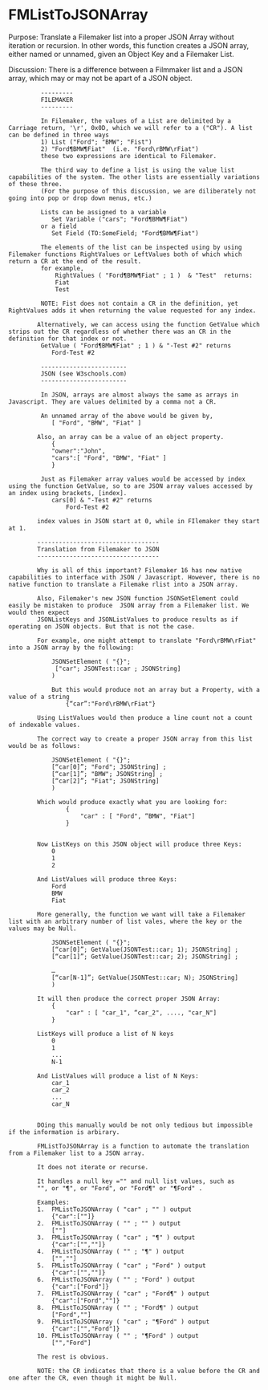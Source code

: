 # FMListToJSONArray
Purpose: Translate a Filemaker list into a proper JSON Array without iteration or recursion.
		 In other words, this function creates a JSON array, either named or unnamed, given an Object Key and a Filemaker List.
		 
		 
Discussion:
			 There is a difference between a Filmmaker list and a JSON array, which may or may not be apart of a JSON object. 
			 
			 ---------
			 FILEMAKER
			 ---------
			 
			 In Filemaker, the values of a List are delimited by a Carriage return, '\r', 0x0D, which we will refer to a ("CR"). A list can be defined in three ways
			 1) List ("Ford"; "BMW"; "Fist")
			 2) "Ford¶BMW¶Fiat"  (i.e. "Ford\rBMW\rFiat")
			 these two expressions are identical to Filemaker.
			 
			 The third way to define a list is using the value list capabilities of the system. The other lists are essentially variations of these three. 
			 (For the purpose of this discussion, we are diliberately not going into pop or drop down menus, etc.)
			 
			 Lists can be assigned to a variable 
			 	Set Variable ("cars"; "Ford¶BMW¶Fiat") 
			 or a field
			 	Set Field (TO:SomeField; "Ford¶BMW¶Fiat")
			 
			 The elements of the list can be inspected using by using Filemaker functions RightValues or LeftValues both of which which return a CR at the end of the result.
			 for example, 
				 RightValues ( "Ford¶BMW¶Fiat" ; 1 )  & "Test"  returns:
				 Fiat
				 Test
			 
			 NOTE: Fist does not contain a CR in the definition, yet RightValues adds it when returning the value requested for any index.
				 
			Alternatively, we can access using the function GetValue which strips out the CR regardless of whether there was an CR in the definition for that index or not.
			 GetValue ( "Ford¶BMW¶Fiat" ; 1 ) & "-Test #2" returns
			 	Ford-Test #2

			 ------------------------ 
			 JSON (see W3schools.com)
			 ------------------------
			 
			 In JSON, arrays are almost always the same as arrays in Javascript. They are values delimited by a comma not a CR. 
			 
			 An unnamed array of the above would be given by,
			 	[ "Ford", "BMW", "Fiat" ]
				
			Also, an array can be a value of an object property.			
				{
				"owner":"John",
				"cars":[ "Ford", "BMW", "Fiat" ]
				}
			 
			 Just as Filemaker array values would be accessed by index using the function GetValue, so to are JSON array values accessed by an index using brackets, [index].
				cars[0] & "-Test #2" returns
			 		Ford-Test #2
					
			index values in JSON start at 0, while in FIlemaker they start at 1.
			
			----------------------------------
			Translation from Filemaker to JSON 
			----------------------------------
			
			Why is all of this important? Filemaker 16 has new native capabilities to interface with JSON / Javascript. However, there is no native function to translate a Filemake rlist into a JSON array.
			
			Also, Filemaker's new JSON function JSONSetElement could easily be mistaken to produce  JSON array from a Filemaker list. We would then expect
			JSONListKeys and JSONListValues to produce results as if operating on JSON objects. But that is not the case. 
			
			For example, one might attempt to translate "Ford\rBMW\rFiat" into a JSON array by the following:
			
				JSONSetElement ( "{}";
				 ["car"; JSONTest::car ; JSONString]
				)
				
				But this would produce not an array but a Property, with a value of a string 
					{“car”:"Ford\rBMW\rFiat"}
			
			Using ListValues would then produce a line count not a count of indexable values.
			
			The correct way to create a proper JSON array from this list would be as follows:
			
				JSONSetElement ( "{}";
				[“car[0]”; "Ford"; JSONString] ;
				[“car[1]”; "BMW"; JSONString] ;
				[“car[2]”; "Fiat"; JSONString] 
				)
				
			Which would produce exactly what you are looking for:
					{
						"car" : [ "Ford", “BMW", "Fiat"]
					}
					
			
			Now ListKeys on this JSON object will produce three Keys:
				0
				1
				2
			
			And ListValues will produce three Keys:
				Ford
				BMW
				Fiat
			
			More generally, the function we want will take a Filemaker list with an arbitrary number of list vales, where the key or the values may be Null.
			
				JSONSetElement ( "{}";
				[“car[0]”; GetValue(JSONTest::car; 1); JSONString] ;
				[“car[1]”; GetValue(JSONTest::car; 2); JSONString] ;

				… 
				[“car[N-1]”; GetValue(JSONTest::car; N); JSONString] 
				)
			
			It will then produce the correct proper JSON Array:
				{
					"car" : [ "car_1", “car_2", ...., "car_N"]
				}

			ListKeys will produce a list of N keys
				0
				1
				...
				N-1
				
			And ListValues will produce a list of N Keys:
				car_1
				car_2
				...
				car_N
			
			
			DOing this manually would be not only tedious but impossible if the information is arbirary.
			
			FMListToJSONArray is a function to automate the translation from a Filemaker list to a JSON array. 
			
			It does not iterate or recurse. 
			
			It handles a null key ="" and null list values, such as 
			"", or "¶", or "Ford", or "Ford¶" or "¶Ford" .
			
			Examples:
			1.	FMListToJSONArray ( "car" ; "" ) output
				{"car":[""]}
			2.	FMListToJSONArray ( "" ; "" ) output
				[""]
			3.	FMListToJSONArray ( "car" ; "¶" ) output
				{"car":["",""]}
			4.	FMListToJSONArray ( "" ; "¶" ) output
				["",""]
			5.	FMListToJSONArray ( "car" ; "Ford" ) output
				{"car":["",""]}
			6.	FMListToJSONArray ( "" ; "Ford" ) output
				{"car":["Ford"]}
			7.	FMListToJSONArray ( "car" ; "Ford¶" ) output
				{"car":["Ford",""]}
			8.	FMListToJSONArray ( "" ; "Ford¶" ) output
				["Ford",""]
			9.	FMListToJSONArray ( "car" ; "¶Ford" ) output
				{"car":["","Ford"]}
			10.	FMListToJSONArray ( "" ; "¶Ford" ) output
				["","Ford"]
			
			The rest is obvious. 
			
			NOTE: the CR indicates that there is a value before the CR and one after the CR, even though it might be Null.
